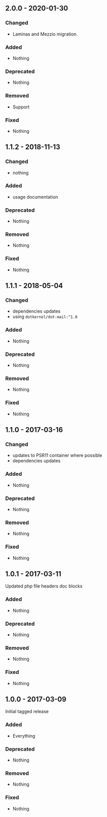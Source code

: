 ## 2.0.0 - 2020-01-30

### Changed
* Laminas and Mezzio migration.

### Added
* Nothing

### Deprecated
* Nothing

### Removed
* Support

### Fixed
* Nothing


## 1.1.2 - 2018-11-13

### Changed
* nothing

### Added
* usage documentation

### Deprecated
* Nothing

### Removed
* Nothing

### Fixed
* Nothing


## 1.1.1 - 2018-05-04

### Changed
* dependencies updates
* using `dotkernel/dot-mail:^1.0`

### Added
* Nothing

### Deprecated
* Nothing

### Removed
* Nothing

### Fixed
* Nothing


## 1.1.0 - 2017-03-16

### Changed
* updates to PSR11 container where possible
* dependencies updates

### Added
* Nothing

### Deprecated
* Nothing

### Removed
* Nothing

### Fixed
* Nothing


## 1.0.1 - 2017-03-11

Updated php file headers doc blocks

### Added
* Nothing

### Deprecated
* Nothing

### Removed
* Nothing

### Fixed
* Nothing


## 1.0.0 - 2017-03-09

Initial tagged release

### Added
* Everything

### Deprecated
* Nothing

### Removed
* Nothing

### Fixed
* Nothing
